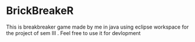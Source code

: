 # BrickBreakeR
This is breakbreaker game made by me in java using eclipse workspace for the project of sem III . Feel free to use it for devlopment
